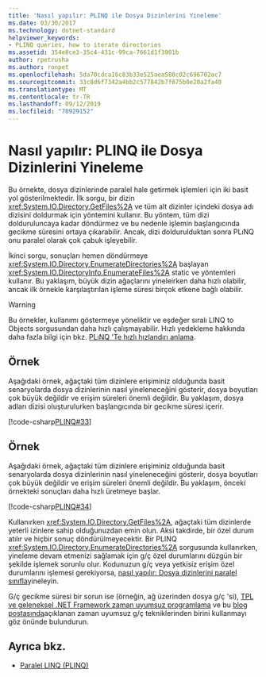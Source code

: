 ```yaml
---
title: 'Nasıl yapılır: PLINQ ile Dosya Dizinlerini Yineleme'
ms.date: 03/30/2017
ms.technology: dotnet-standard
helpviewer_keywords:
- PLINQ queries, how to iterate directories
ms.assetid: 354e8ce3-35c4-431c-99ca-7661d1f3901b
author: rpetrusha
ms.author: ronpet
ms.openlocfilehash: 5da70cdca16c83b33e525aea588c02c696702ac7
ms.sourcegitcommit: 33c8d6f7342a4bb2c577842b7f075b0e20a2fa40
ms.translationtype: MT
ms.contentlocale: tr-TR
ms.lasthandoff: 09/12/2019
ms.locfileid: "70929152"
---
```

# <a name="how-to-iterate-file-directories-with-plinq"></a>Nasıl yapılır: PLINQ ile Dosya Dizinlerini Yineleme
Bu örnekte, dosya dizinlerinde paralel hale getirmek işlemleri için iki basit yol gösterilmektedir. İlk sorgu, bir dizin <xref:System.IO.Directory.GetFiles%2A> ve tüm alt dizinler içindeki dosya adı dizisini doldurmak için yöntemini kullanır. Bu yöntem, tüm dizi dolduruluncaya kadar döndürmez ve bu nedenle işlemin başlangıcında gecikme süresini ortaya çıkarabilir. Ancak, dizi doldurulduktan sonra PLıNQ onu paralel olarak çok çabuk işleyebilir.  
  
 İkinci sorgu, sonuçları hemen döndürmeye <xref:System.IO.Directory.EnumerateDirectories%2A> başlayan <xref:System.IO.DirectoryInfo.EnumerateFiles%2A> static ve yöntemleri kullanır. Bu yaklaşım, büyük dizin ağaçlarını yineleirken daha hızlı olabilir, ancak ilk örnekle karşılaştırılan işleme süresi birçok etkene bağlı olabilir.  
  
> [!WARNING]
> Bu örnekler, kullanımı göstermeye yöneliktir ve eşdeğer sıralı LINQ to Objects sorgusundan daha hızlı çalışmayabilir. Hızlı yedekleme hakkında daha fazla bilgi için bkz. [PLıNQ 'Te hızlı hızlandırı anlama](../../../docs/standard/parallel-programming/understanding-speedup-in-plinq.md).  
  
## <a name="example"></a>Örnek  
 Aşağıdaki örnek, ağaçtaki tüm dizinlere erişiminiz olduğunda basit senaryolarda dosya dizinlerinin nasıl yineleneceğini gösterir, dosya boyutları çok büyük değildir ve erişim süreleri önemli değildir. Bu yaklaşım, dosya adları dizisi oluşturulurken başlangıcında bir gecikme süresi içerir.  
  
 [!code-csharp[PLINQ#33](../../../samples/snippets/csharp/VS_Snippets_Misc/plinq/cs/plinqfileiteration.cs#33)]  
  
## <a name="example"></a>Örnek  
 Aşağıdaki örnek, ağaçtaki tüm dizinlere erişiminiz olduğunda basit senaryolarda dosya dizinlerinin nasıl yineleneceğini gösterir, dosya boyutları çok büyük değildir ve erişim süreleri önemli değildir. Bu yaklaşım, önceki örnekteki sonuçları daha hızlı üretmeye başlar.  
  
 [!code-csharp[PLINQ#34](../../../samples/snippets/csharp/VS_Snippets_Misc/plinq/cs/plinqfileiteration.cs#34)]  
  
 Kullanırken <xref:System.IO.Directory.GetFiles%2A>, ağaçtaki tüm dizinlerde yeterli izinlere sahip olduğunuzdan emin olun. Aksi takdirde, bir özel durum atılır ve hiçbir sonuç döndürülmeyecektir. Bir PLINQ <xref:System.IO.Directory.EnumerateDirectories%2A> sorgusunda kullanırken, yineleme devam etmenizi sağlamak için g/ç özel durumlarını düzgün bir şekilde işlemek sorunlu olur. Kodunuzun g/ç veya yetkisiz erişim özel durumlarını işlemesi gerekiyorsa, [nasıl yapılır: Dosya dizinlerini paralel sınıfla](../../../docs/standard/parallel-programming/how-to-iterate-file-directories-with-the-parallel-class.md)yineleyin.  
  
 G/ç gecikme süresi bir sorun ise (örneğin, ağ üzerinden dosya g/ç 'si), [TPL ve geleneksel .NET Framework zaman uyumsuz programlama](../../../docs/standard/parallel-programming/tpl-and-traditional-async-programming.md) ve bu [blog postasında](https://devblogs.microsoft.com/pfxteam/parallel-extensions-and-io/)açıklanan zaman uyumsuz g/ç tekniklerinden birini kullanmayı göz önünde bulundurun.  
  
## <a name="see-also"></a>Ayrıca bkz.

- [Paralel LINQ (PLINQ)](../../../docs/standard/parallel-programming/parallel-linq-plinq.md)
